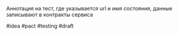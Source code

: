 Аннотация на тест, где указывается url и имя состояния, данные записывают в контракты сервиса

#idea #pact #testing #draft